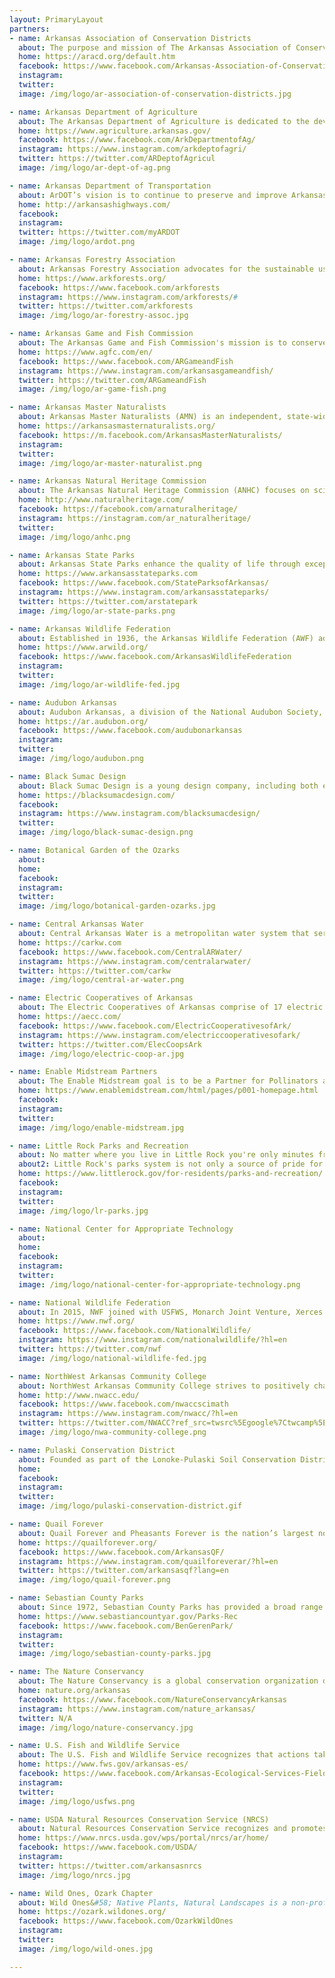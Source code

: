 ```yaml
---
layout: PrimaryLayout
partners:
- name: Arkansas Association of Conservation Districts
  about: The purpose and mission of The Arkansas Association of Conservation Districts is to assist the conservation districts of the state of Arkansas in their efforts to serve the soil and water conservation needs of the people of Arkansas.
  home: https://aracd.org/default.htm
  facebook: https://www.facebook.com/Arkansas-Association-of-Conservation-Districts-283331731714787/
  instagram: 
  twitter: 
  image: /img/logo/ar-association-of-conservation-districts.jpg

- name: Arkansas Department of Agriculture 
  about: The Arkansas Department of Agriculture is dedicated to the development and implementation of policies and programs for Arkansas agriculture and forestry to keep its Farmers and Ranchers competitive in national and international markets while ensuring safe food, fiber and forest products for the citizens of the state and nation.
  home: https://www.agriculture.arkansas.gov/
  facebook: https://www.facebook.com/ArkDepartmentofAg/
  instagram: https://www.instagram.com/arkdeptofagri/
  twitter: https://twitter.com/ARDeptofAgricul
  image: /img/logo/ar-dept-of-ag.png

- name: Arkansas Department of Transportation
  about: ArDOT’s vision is to continue to preserve and improve Arkansas’ transportation system emphasizing safety, efficiency, quality, trust, and stewardship with a public service focused workforce.
  home: http://arkansashighways.com/
  facebook: 
  instagram: 
  twitter: https://twitter.com/myARDOT
  image: /img/logo/ardot.png

- name: Arkansas Forestry Association
  about: Arkansas Forestry Association advocates for the sustainable use and sound stewardship of Arkansas’s forests and related resources to benefit members of the state’s forestry community and all Arkansans, today and in the future.
  home: https://www.arkforests.org/
  facebook: https://www.facebook.com/arkforests
  instagram: https://www.instagram.com/arkforests/#
  twitter: https://twitter.com/arkforests
  image: /img/logo/ar-forestry-assoc.jpg

- name: Arkansas Game and Fish Commission
  about: The Arkansas Game and Fish Commission's mission is to conserve and enhance Arkansas's fish and wildlife and their habitats while promoting sustainable use, public understanding and support.
  home: https://www.agfc.com/en/
  facebook: https://www.facebook.com/ARGameandFish
  instagram: https://www.instagram.com/arkansasgameandfish/
  twitter: https://twitter.com/ARGameandFish
  image: /img/logo/ar-game-fish.png

- name: Arkansas Master Naturalists
  about: Arkansas Master Naturalists (AMN) is an independent, state-wide, volunteer organization, comprised of (currently) eight chapters.  AMN is dedicated to educating its members and giving back to the community through volunteer work.
  home: https://arkansasmasternaturalists.org/
  facebook: https://m.facebook.com/ArkansasMasterNaturalists/
  instagram: 
  twitter: 
  image: /img/logo/ar-master-naturalist.png

- name: Arkansas Natural Heritage Commission
  about: The Arkansas Natural Heritage Commission (ANHC) focuses on science-based conservation to protect our state’s biological diversity. As the central repository for data on rare plants, animals, and natural communities in Arkansas, we work to provide up-to-date information for sound and timely conservation decisions. Our System of Natural Areas provides long-term protection to some of the state’s most ecologically significant lands. Through outreach and education programs, we strive to deepen the ecological literacy of Arkansans. These efforts, combined with an array of conservation partnerships, are all aimed at ensuring that Arkansas’s biological diversity and natural heritage are not lost.
  home: http://www.naturalheritage.com/
  facebook: https://facebook.com/arnaturalheritage/
  instagram: https://instagram.com/ar_naturalheritage/
  twitter: 
  image: /img/logo/anhc.png

- name: Arkansas State Parks
  about: Arkansas State Parks enhance the quality of life through exceptional outdoor experiences, connections to Arkansas heritage, and sound resource management. Our goal is for you to experience excellent hospitality and to form a personal connection to the parks. We honor tradition while seeking innovation, aiming to be treasured and relevant for generations to come.
  home: https://www.arkansasstateparks.com
  facebook: https://www.facebook.com/StateParksofArkansas/
  instagram: https://www.instagram.com/arkansasstateparks/
  twitter: https://twitter.com/arstatepark
  image: /img/logo/ar-state-parks.png

- name: Arkansas Wildlife Federation
  about: Established in 1936, the Arkansas Wildlife Federation (AWF) advocates for sustainable use of Arkansas' wildlife habitats and natural resources for future generations. Through its long history, AWF has worked with agencies and organizations to conserve & protect wildlife & habitat, advocate for wildlife, sportsmen & outdoor enthusiasts and inform & educate about conservation issues in Arkansas and nationally.  
  home: https://www.arwild.org/
  facebook: https://www.facebook.com/ArkansasWildlifeFederation
  instagram: 
  twitter: 
  image: /img/logo/ar-wildlife-fed.jpg

- name: Audubon Arkansas
  about: Audubon Arkansas, a division of the National Audubon Society, protects birds and the places they need, today and tomorrow, using science, advocacy, education, and on-the-ground conservation. Through our Working Lands and Plants for Birds initiatives, Audubon is building both the supply of and the demand for native plants that birds, butterflies, and other wildlife need.
  home: https://ar.audubon.org/
  facebook: https://www.facebook.com/audubonarkansas
  instagram: 
  twitter: 
  image: /img/logo/audubon.png

- name: Black Sumac Design
  about: Black Sumac Design is a young design company, including both exterior and interior design. Our primary field is exteriors concentrating on landscapes and land management from a conservation angle.
  home: https://blacksumacdesign.com/
  facebook: 
  instagram: https://www.instagram.com/blacksumacdesign/
  twitter: 
  image: /img/logo/black-sumac-design.png

- name: Botanical Garden of the Ozarks
  about: 
  home: 
  facebook: 
  instagram: 
  twitter: 
  image: /img/logo/botanical-garden-ozarks.jpg

- name: Central Arkansas Water
  about: Central Arkansas Water is a metropolitan water system that serves almost 500,000 Arkansans in eight counties. We have 125,000 residential, commercial, industrial, and master-metered customers in Pulaski, Saline, and Grant counties. Our utility currently is a core partner in a regional initiative to secure a future source for the entirety of Central Arkansas, an urban area with a population of more than 750,000 people.
  home: https://carkw.com 
  facebook: https://www.facebook.com/CentralARWater/
  instagram: https://www.instagram.com/centralarwater/
  twitter: https://twitter.com/carkw
  image: /img/logo/central-ar-water.png

- name: Electric Cooperatives of Arkansas
  about: The Electric Cooperatives of Arkansas comprise of 17 electric distribution cooperatives; Arkansas Electric Cooperatives, Inc. (AECI), a Little Rock-based cooperative that provides services to the distribution cooperatives; and Arkansas Electric Cooperative Corp. (AECC), a generation and transmission cooperative. The distribution cooperatives provide electricity to approximately 500,000 homes, farms and businesses in Arkansas and surrounding states.
  home: https://aecc.com/
  facebook: https://www.facebook.com/ElectricCooperativesofArk/
  instagram: https://www.instagram.com/electriccooperativesofark/
  twitter: https://twitter.com/ElecCoopsArk
  image: /img/logo/electric-coop-ar.jpg

- name: Enable Midstream Partners
  about: The Enable Midstream goal is to be a Partner for Pollinators and Wildlife Habitat while improving right-of-way conditions. We’ve embraced an Integrated Habitat Management Program (IHM) to maintain our pipeline rights-of-way to create a natural habitat for quail, wild turkeys and other grassland birds, pollinators and wildlife.
  home: https://www.enablemidstream.com/html/pages/p001-homepage.html
  facebook: 
  instagram: 
  twitter: 
  image: /img/logo/enable-midstream.jpg

- name: Little Rock Parks and Recreation
  about: No matter where you live in Little Rock you're only minutes from the wide open spaces of a City Park – and some of the most fun things to do in Little Rock! Whether you live in downtown, midtown, north, south, east, west or southwest, you’re not far from the best free family fun in Little Rock. Our city is nestled among a profusion of open green spaces and natural areas set aside for recreational, educational, ecological and aesthetic benefits for the people who live here to enjoy at their leisure.
  about2: Little Rock's parks system is not only a source of pride for the city, but it has received national recognition for excellence! Little Rock Parks & Recreation became the 30th agency in the United States to receive accreditation of Parks and Recreation Agencies. Come find family fun in Little Rock at one of our many parks.
  home: https://www.littlerock.gov/for-residents/parks-and-recreation/
  facebook: 
  instagram: 
  twitter: 
  image: /img/logo/lr-parks.jpg

- name: National Center for Appropriate Technology
  about: 
  home: 
  facebook: 
  instagram: 
  twitter: 
  image: /img/logo/national-center-for-appropriate-technology.png

- name: National Wildlife Federation
  about: In 2015, NWF joined with USFWS, Monarch Joint Venture, Xerces Society, Monarch Watch and others to support a joint implementation of a Monarch Conservation Strategy in the U.S. NWF has worked with federal, state and local government agencies, NGOs, farmers, transportation officials, ranchers and other large landowners, homeowners, schools and industry, via an “all hands on deck” approach to monarch butterfly conservation. The NWF’s Mayors’ Monarch Pledge, initiated in October 2016, has engaged over 268 mayors and other local government chief executives across the nation.
  home: https://www.nwf.org/
  facebook: https://www.facebook.com/NationalWildlife/
  instagram: https://www.instagram.com/nationalwildlife/?hl=en
  twitter: https://twitter.com/nwf
  image: /img/logo/national-wildlife-fed.jpg

- name: NorthWest Arkansas Community College
  about: NorthWest Arkansas Community College strives to positively change the lives of those we serve by empowering lives, inspiring learning, and strengthening community through accessible, affordable, quality, education. On our campus lies a 16-acre Outdoor Living Laboratory, this area is comprised of a marsh, a pond, and a restored Post Oak Savanna remnant. This Living Laboratory gives our students the unique opportunity to participate in field work, design projects utilizing the scientific method, and conduct basic research in a wide range of disciplines. The Science Department manages this Outdoor Living Laboratory as a collaborative effort between the Arkansas Natural Heritage Commission, faculty, staff, and the Physical Plant.  
  home: http://www.nwacc.edu/
  facebook: https://www.facebook.com/nwaccscimath
  instagram: https://www.instagram.com/nwacc/?hl=en
  twitter: https://twitter.com/NWACC?ref_src=twsrc%5Egoogle%7Ctwcamp%5Eserp%7Ctwgr%5Eauthor
  image: /img/logo/nwa-community-college.png

- name: Pulaski Conservation District
  about: Founded as part of the Lonoke-Pulaski Soil Conservation District in 1946 and later organized as the Pulaski Conservation District in 1955, the District has a proud history of over 60 years of service to farmers, ranchers, foresters, and urban landowners. Our mission is to plan and conduct programs for the conservation and efficient use of land, water, and related natural resources in Pulaski County, Arkansas.
  home: 
  facebook: 
  instagram: 
  twitter: 
  image: /img/logo/pulaski-conservation-district.gif

- name: Quail Forever
  about: Quail Forever and Pheasants Forever is the nation’s largest nonprofit organization dedicated to upland habitat conservation. Quail Forever and Pheasants Forever has more than 140,000 members and 700 local chapters. Chapters determine how 100 percent of their locally-raised conservation funds are spent. Since creation in 1982, Quail Forever and Pheasants Forever has spent $867 million on habitat projects, benefiting 18+ million acres nationwide. Quail Forever in Arkansas has been a member of the Arkansas Monarch Conservation Partnership since its inception because as The Habitat Organization they recognize great monarch and pollinator habitat is also great quail habitat.
  home: https://quailforever.org/
  facebook: https://www.facebook.com/ArkansasQF/
  instagram: https://www.instagram.com/quailforeverar/?hl=en
  twitter: https://twitter.com/arkansasqf?lang=en
  image: /img/logo/quail-forever.png

- name: Sebastian County Parks
  about: Since 1972, Sebastian County Parks has provided a broad range of programs and recreational opportunities for the residents of Sebastian County and the surrounding area.  One third of Sebastian County was once tallgrass prairie, we are commited to preserving the park systems natural flora and fauna for current and future generations.  We continue to expand our Massard Prairie Restoration and have started restoring areas of Bob Boyer Park in Midland, Arkansas
  home: https://www.sebastiancountyar.gov/Parks-Rec
  facebook: https://www.facebook.com/BenGerenPark/
  instagram: 
  twitter: 
  image: /img/logo/sebastian-county-parks.jpg

- name: The Nature Conservancy
  about: The Nature Conservancy is a global conservation organization dedicated to conserving the lands and waters on which all life depends. Guided by science, we create innovative, on-the-ground solutions to our world's toughest challenges so that nature and people can thrive together. Working in 79 countries and territories, we use a collaborative approach that engages local communities, governments, the private sector, and other partners. Since 1982, we've worked with others to conserve over 320,000 acres of land across Arkansas and own about 35,000 acres for project demonstration sites, all of which are open for the public to enjoy.
  home: nature.org/arkansas
  facebook: https://www.facebook.com/NatureConservancyArkansas
  instagram: https://www.instagram.com/nature_arkansas/
  twitter: N/A
  image: /img/logo/nature-conservancy.jpg

- name: U.S. Fish and Wildlife Service
  about: The U.S. Fish and Wildlife Service recognizes that actions taken by agencies, organizations, business, and citizens can make a difference in the decline of monarchs and other pollinators by providing native plants as host plants and nectar sources. The USFWS is evaluating a proposal to see if the monarch should be listed as threatened or endangered, with a decision expected by December 2020. Arkansas is an important area for the iconic monarch migration and offers many opportunities to benefit the pollinators and people in The Natural State.
  home: https://www.fws.gov/arkansas-es/
  facebook: https://www.facebook.com/Arkansas-Ecological-Services-Field-Office
  instagram: 
  twitter: 
  image: /img/logo/usfws.png

- name: USDA Natural Resources Conservation Service (NRCS)
  about: Natural Resources Conservation Service recognizes and promotes the role of agriculture in monarch conservation. In order to do this, NRCS promotes habitat areas and understands these areas in Arkansas connect with national goals. Partnership opportunities help NRCS foster and enhance the implementation of monarch habitat on agricultural and rural landscapes. Some of the programs NRCS helps sponsor include&#58; Conservation Stewardship Program (CStP), Environmental Quality Incentives Program (EQIP), and Agricultural Conservation Easement Program – Wetland Reserve Easements (ACEP-WRE).
  home: https://www.nrcs.usda.gov/wps/portal/nrcs/ar/home/
  facebook: https://www.facebook.com/USDA/
  instagram: 
  twitter: https://twitter.com/arkansasnrcs
  image: /img/logo/nrcs.jpg

- name: Wild Ones, Ozark Chapter
  about: Wild Ones&#58; Native Plants, Natural Landscapes is a non-profit organization founded in 1990 that promotes environmentally sound landscaping practices to preserve biodiversity through the preservation, restoration and establishment of native plant communities. With over 4,500 members across 19 states, Wild Ones has become the most widely recognized voice for native plants and the sustainable landscaping movement.
  home: https://ozark.wildones.org/
  facebook: https://www.facebook.com/OzarkWildOnes
  instagram: 
  twitter: 
  image: /img/logo/wild-ones.jpg

---
```


<Partners />
